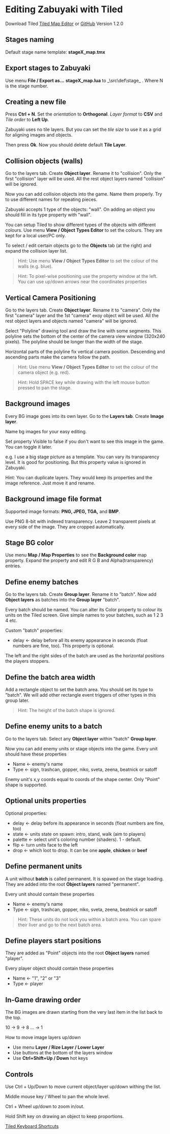 # Editing Zabuyaki with Tiled #
Download Tiled [Tiled Map Editor](http://www.mapeditor.org) or [GitHub](https://github.com/bjorn/tiled)
Version 1.2.0

## Stages naming ##
Default stage name template: **stageX_map.tmx**

## Export stages to Zabuyaki ##
Use menu **File / Export as...** **stageX_map.lua** to _\src\def\stage\_ .
Where N is the stage number.

## Creating a new file ##
Press **Ctrl + N**. Set the _orientation_ to **Orthogonal**. _Layer format_ to **CSV** and _Tile order_ to **Left Up**.

Zabuyaki uses no tile layers. But you can set the _tile size_ to use it as a grid for aligning images and objects.

Then press **Ok**. Now you should delete default **Tile Layer**.

## Collision objects (walls) ##
Go to the layers tab. Create **Object layer**. Rename it to "collision".
Only the first "collision" layer will be used. All the rest object layers named "collision" will be ignored. 

Now you can add collision objects into the game.
Name them properly. Try to use different names for repeating pieces.

Zabuyaki accepts 1 type of the objects: "wall". On adding an object you should fill in its type property with "wall".

You can setup Tiled to show different types of the objects with different colours. 
Use menu **View / Object Types Editor** to set the colours. They are kept for a local user/PC only.
 
To select / edit certain objects go to the **Objects** tab (at the right) and expand 
the collision layer list.

> Hint: Use menu **View / Object Types Editor** to set the colour of the walls (e.g. blue).

> Hint: To pixel-wise positioning use the property window at the left. You can use up/down arrows near the coordinates properties 

## Vertical Camera Positioning ##
Go to the layers tab. Create **Object layer**. Rename it to "camera".
Only the first "camera" layer and the 1st "camera" ензу object will be used.
All the rest object layers and objects named "camera" will be ignored. 

Select "Polyline" drawing tool and draw the line with some segments.
This polyline sets the bottom of the center of the camera view window (320x240 pixels).
The polyline should be longer than the width of the stage.

Horizontal parts of the polyline fix vertical camera position. Descending and ascending parts make
the camera follow the path.

> Hint: Use menu **View / Object Types Editor** to set the colour of the camera object (e.g. red).

> Hint: Hold SPACE key while drawing with the left mouse button pressed to pan the stage.

## Background images ##
Every BG image goes into its own layer. Go to the **Layers tab**. Create **Image layer**.

Name bg images for your easy editing.
 
Set property Visible to false if you don't want to see this image in the game. You can toggle it later.
  
e.g. I use a big stage picture as a template. You can vary its transparency level.
It is good for positioning. But this property value is ignored in Zabuyaki.

Hint: You can duplicate layers. They would keep its properties and the image reference. Just move it and rename.
  
## Background image file format ##
Supported image formats: **PNG, JPEG, TGA,** and **BMP**.

Use PNG 8-bit with indexed transparency. Leave 2 transparent pixels at every side of the image. They are cropped automatically. 

## Stage BG color ##
Use menu **Map / Map Properties** to see the **Background color** map property. 
Expand the property and edit R G B and Alpha(transparency) entries.

## Define enemy batches ##
Go to the layers tab. Create **Group layer**. Rename it to "batch".
Now add **Object layers** as batches into the **Group layer** "batch".
 
Every batch should be named. You can alter its Color property to colour its units on the Tiled screen.
Give simple names to your batches, such as 1 2 3 4 etc.

Custom "batch" properties:
* delay <- delay before all its enemy appearance in seconds (float numbers are fine, too). This property is optional.
 
The left and the right sides of the batch are used as the horizontal positions the players stoppers.

## Define the batch area width ##
Add a rectangle object to set the batch area. You should set its type to "batch". 
We will add other rectangle event triggers of other types in this group later. 
> Hint: The height of the batch shape is ignored. 

## Define enemy units to a batch ##
Go to the layers tab. Select any **Object layer** within "batch" **Group layer**. 

Now you can add enemy units or stage objects into the game.
Every unit should have these properties
* Name <- enemy's name
* Type <- sign, trashcan, gopper, niko, sveta, zeena, beatnick or satoff

Enemy unit's x,y coords equal to coords of the shape center. Only "Point" shape is supported. 

## Optional units properties ##
Optional properties:
* delay <- delay before its appearance in seconds (float numbers are fine, too)
* state <- units state on spawn: intro, stand, walk (aim to players)
* palette <- select unit's coloring number (shaders). 1 - default.
* flip <- turn units face to the left  
* drop <- which loot to drop. It can be one **apple**, **chicken** or **beef**

## Define permanent units ## 
A unit without **batch** is called permanent. It is spawed on the stage loading.
They are added into the root **Object layers** named "permanent".

Every unit should contain these properties
* Name <- enemy's name
* Type <- sign, trashcan, gopper, niko, sveta, zeena, beatnick or satoff
> Hint: These units do not lock you within a batch area. You can spare their liver and go to the next batch area.

## Define players start positions ## 
They are added as "Point" objects into the root **Object layers** named "player".

Every player object should contain these properties
* Name <- "1", "2" or "3"
* Type <- player

## In-Game drawing order ##
The BG images are drawn starting from the very last item in the list back to the top.

10 -> 9 -> 8 ... -> 1

How to move image layers up/down
 * Use menu **Layer / Rize Layer / Lower Layer** 
 * Use buttons at the bottom of the layers window
 * Use **Ctrl+Shift+Up / Down** hot keys
## Controls ##
Use Ctrl + Up/Down to move current object/layer up/down withing the list.

Middle mouse key / Wheel to pan the whole level.

Ctrl + Wheel up/down to zoom in/out.

Hold Shift key on drawing an object to keep proportions.

[Tiled Keyboard Shortcuts](https://github.com/bjorn/tiled/wiki/Keyboard-Shortcuts)